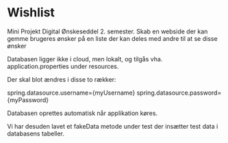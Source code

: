 # Wishlist
Mini Projekt Digital Ønskeseddel 2. semester. Skab en webside der kan gemme brugeres ønsker på en liste der kan deles med andre til at se disse ønsker


Databasen ligger ikke i cloud, men lokalt, og tilgås vha. application.properties under resources.

Der skal blot ændres i disse to rækker:

spring.datasource.username={myUsername}
spring.datasource.password={myPassword}

Databasen oprettes automatisk når applikation køres.

Vi har desuden lavet et fakeData metode under test der insætter test data i databasens tabeller.
